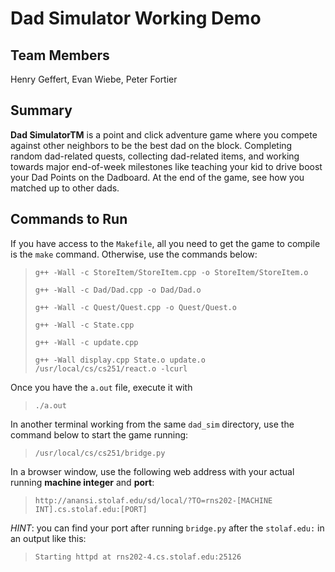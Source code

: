 # Dad Simulator Working Demo

## Team Members
Henry Geffert, Evan Wiebe, Peter Fortier

## Summary
**Dad SimulatorTM** is a point and click adventure game where you compete against other neighbors to be the best dad on the block. Completing random dad-related quests, collecting dad-related items, and working towards major end-of-week milestones like teaching your kid to drive boost your Dad Points on the Dadboard. At the end of the game, see how you matched up to other dads.

## Commands to Run
If you have access to the `Makefile`, all you need to get the game to compile is the `make` command. Otherwise, use the commands below:

> `g++ -Wall -c StoreItem/StoreItem.cpp -o StoreItem/StoreItem.o`
>
> `g++ -Wall -c Dad/Dad.cpp -o Dad/Dad.o`
>
> `g++ -Wall -c Quest/Quest.cpp -o Quest/Quest.o`
>
> `g++ -Wall -c State.cpp`
>
> `g++ -Wall -c update.cpp`
>
> `g++ -Wall display.cpp State.o update.o /usr/local/cs/cs251/react.o -lcurl`

Once you have the `a.out` file, execute it with
> `./a.out`

In another terminal working from the same `dad_sim` directory, use the command below to start the game running:
> `/usr/local/cs/cs251/bridge.py`

In a browser window, use the following web address with your actual running **machine integer** and **port**:
> `http://anansi.stolaf.edu/sd/local/?TO=rns202-[MACHINE INT].cs.stolaf.edu:[PORT]`

*HINT*: you can find your port after running `bridge.py` after the `stolaf.edu:` in an output like this:
> `Starting httpd at rns202-4.cs.stolaf.edu:25126`